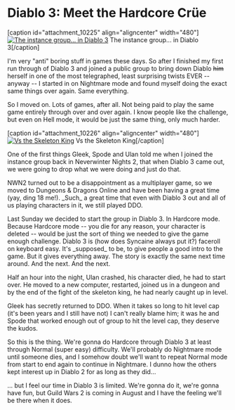 # Diablo 3: Meet the Hardcore Crüe

[caption id="attachment\_10225" align="aligncenter" width="480"][![](http://westkarana.com/wp-content/uploads/2012/07/Diablo-III-2012-07-01-23-13-42-99-480x329.jpg "The instance group... in Diablo 3")](http://westkarana.com/wp-content/uploads/2012/07/Diablo-III-2012-07-01-23-13-42-99.jpg) The instance group... in Diablo 3[/caption]

I'm very "anti" boring stuff in games these days. So after I finished my first run through of Diablo 3 and joined a public group to bring down Diablo ~~him~~ herself in one of the most telegraphed, least surprising twists EVER -- anyway -- I started in on Nightmare mode and found myself doing the exact same things over again. Same everything.

So I moved on. Lots of games, after all. Not being paid to play the same game entirely through over and over again. I know people like the challenge, but even on Hell mode, it would be just the same thing, only much harder.

[caption id="attachment\_10226" align="aligncenter" width="480"][![](http://westkarana.com/wp-content/uploads/2012/07/Diablo-III-2012-07-02-00-11-38-31-480x269.jpg "Vs the Skeleton King")](http://westkarana.com/wp-content/uploads/2012/07/Diablo-III-2012-07-02-00-11-38-31.jpg) Vs the Skeleton King[/caption]

One of the first things Gleek, Spode and Ulan told me when I joined the instance group back in Neverwinter Nights 2, that when Diablo 3 came out, we were going to drop what we were doing and just do that.

NWN2 turned out to be a disappointment as a multiplayer game, so we moved to Dungeons & Dragons Online and have been having a great time (yay, ding 18 me!). \_Such\_ a great time that even with Diablo 3 out and all of us playing characters in it, we still played DDO.

Last Sunday we decided to start the group in Diablo 3. In Hardcore mode. Because Hardcore mode -- you die for any reason, your character is deleted -- would be just the sort of thing we needed to give the game enough challenge. Diablo 3 is (how does Syncaine always put it?) faceroll on keyboard easy. It's \_supposed\_ to be, to give people a good intro to the game. But it gives everything away. The story is exactly the same next time around. And the next. And the next.

Half an hour into the night, Ulan crashed, his character died, he had to start over. He moved to a new computer, restarted, joined us in a dungeon and by the end of the fight of the skeleton king, he had nearly caught up in level.

Gleek has secretly returned to DDO. When it takes so long to hit level cap (it's been years and I still have not) I can't really blame him; it was he and Spode that worked enough out of group to hit the level cap, they deserve the kudos.

So this is the thing. We're gonna do Hardcore through Diablo 3 at least through Normal (super easy) difficulty. We'll probably do Nightmare mode until someone dies, and I somehow doubt we'll want to repeat Normal mode from start to end again to continue in Nightmare. I dunno how the others kept interest up in Diablo 2 for as long as they did...

... but I feel our time in Diablo 3 is limited. We're gonna do it, we're gonna have fun, but Guild Wars 2 is coming in August and I have the feeling we'll be there when it does.

